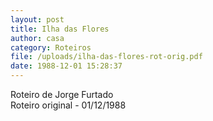 ```yaml
---
layout: post
title: Ilha das Flores
author: casa
category: Roteiros
file: /uploads/ilha-das-flores-rot-orig.pdf
date: 1988-12-01 15:28:37
---
```

Roteiro de Jorge Furtado\
Roteiro original - 01/12/1988